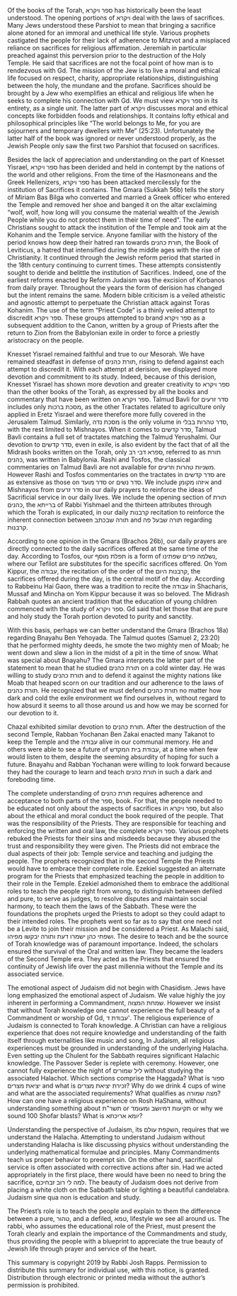 Of the books of the Torah, ספר ויקרא has historically been the least understood. The opening portions of ויקרא deal with the laws of sacrifices. Many Jews understood these Parshiot to mean that bringing a sacrifice alone atoned for an immoral and unethical life style. Various prophets castigated the people for their lack of adherence to Mitzvot and a misplaced reliance on sacrifices for religious affirmation. Jeremiah in particular preached against this perversion prior to the destruction of the Holy Temple. He said that sacrifices are not the focal point of how man is to rendezvous with Gd. The mission of the Jew is to live a moral and ethical life focused on respect, charity, appropriate relationships, distinguishing between the holy, the mundane and the profane. Sacrifices should be brought by a Jew who exemplifies an ethical and religious life when he seeks to complete his connection with Gd. We must view ספר ויקרא in its entirety, as a single unit. The latter part of ויקרא discusses moral and ethical concepts like forbidden foods and relationships. It contains lofty ethical and philosophical principles like “The world belongs to Me, for you are sojourners and temporary dwellers with Me” (25:23). Unfortunately the latter half of the book was ignored or never understood properly, as the Jewish People only saw the first two Parshiot that focused on sacrifices.

Besides the lack of appreciation and understanding on the part of Knesset Yisrael, ספר ויקרא has been derided and held in contempt by the nations of the world and other religions. From the time of the Hasmoneans and the Greek Hellenizers, ספר ויקרא has been attacked mercilessly for the institution of Sacrifices it contains. The Gmara (Sukkah 56b) tells the story of Miriam Bas Bilga who converted and married a Greek officer who entered the Temple and removed her shoe and banged it on the altar exclaiming “wolf, wolf, how long will you consume the material wealth of the Jewish People while you do not protect them in their time of need”. The early Christians sought to attack the institution of the Temple and took aim at the Kohanim and the Temple service. Anyone familiar with the history of the period knows how deep their hatred ran towards תורת כהנים, the Book of Leviticus, a hatred that intensified during the middle ages with the rise of Christianity. It continued through the Jewish reform period that started in the 18th century continuing to current times. These attempts consistently sought to deride and belittle the institution of Sacrifices. Indeed, one of the earliest reforms enacted by Reform Judaism was the excision of Korbanos from daily prayer. Throughout the years the form of derision has changed but the intent remains the same. Modern bible criticism is a veiled atheistic and agnostic attempt to perpetuate the Christian attack against Toras Kohanim. The use of the term “Priest Code” is a thinly veiled attempt to discredit ספר ויקרא. These groups attempted to brand ספר ויקרא as a subsequent addition to the Canon, written by a group of Priests after the return to Zion from the Babylonian exile in order to force a priestly aristocracy on the people.

Knesset Yisrael remained faithful and true to our Mesorah. We have remained steadfast in defense of תורת כהנים, rising to defend against each attempt to discredit it. With each attempt at derision, we displayed more devotion and commitment to its study. Indeed, because of this derision, Knesset Yisrael has shown more devotion and greater creativity to ספר ויקרא than the other books of the Torah, as expressed by all the books and commentary that have been written on ספר ויקרא. Talmud Bavli for סדר זרעים includes only מסכת ברכות, as the other Tractates related to agriculture only applied in Eretz Yisrael and were therefore more fully covered in the Jerusalem Talmud. Similarly, מסכת נדה is the only volume in סדר טהרות בבלי, with the rest limited to Mishnayos. When it comes to סדר קדשים, Talmud Bavli contains a full set of tractates matching the Talmud Yerushalmi. Our devotion to סדר קדשים, even in exile, is also evident by the fact that of all the Midrash books written on the Torah, only ספרא דבי רב, referred to as תורת כהנים, was written in Babylonia. Rashi and Tosfos, the classical commentaries on Talmud Bavli are not available for משניות טהרות וזרעים. However Rashi and Tosfos commentaries on the tractates in סדר קדשים are as extensive as those on סדר מועד  or סדר נשים. We include איזהו מקומן and Mishnayos from סדר זרעים in our daily prayers to reinforce the ideas of Sacrificial service in our daily lives. We include the opening section of תורת כהנים, the ברייתא of Rabbi Yishmael and the thirteen attributes through which the Torah is explicated, in our daily קרבנות recitation to reinforce the inherent connection between תורה שבכתב and תורה שבעל פה regarding קרבנות.

According to one opinion in the Gmara (Brachos 26b), our daily prayers are directly connected to the daily sacrifices offered at the same time of the day. According to Tosfos, our תפלת מוסף is a form of נשלמה פרים שפתינו, where our Tefilot are substitutes for the specific sacrifices offered. On Yom Kippur, the עבודה, the recitation of the order of the קרבנות היום, the sacrifices offered during the day, is the central motif of the day. According to Rabbeinu Hai Gaon, there was a tradition to recite the עבודה in Shacharis, Mussaf and Mincha on Yom Kippur because it was so beloved. The Midrash Rabbah quotes an ancient tradition that the education of young children commenced with the study of ספר ויקרא. Gd said that let those that are pure and holy study the Torah portion devoted to purity and sanctity. 

With this basis, perhaps we can better understand the Gmara (Brachos 18a) regarding Bnayahu Ben Yehoyada. The Talmud quotes (Samuel 2, 23:20) that he performed mighty deeds, he smote the two mighty men of Moab; he went down and slew a lion in the midst of a pit in the time of snow. What was special about Bnayahu? The Gmara interprets the latter part of the statement to mean that he studied תורת כהנים on a cold winter day. He was willing to study תורת כהנים and to defend it against the mighty nations like Moab that heaped scorn on our tradition and our adherence to the laws of תורת כהנים. He recognized that we must defend תורת כהנים no matter how dark and cold the exile environment we find ourselves in, without regard to how absurd it seems to all those around us and how we may be scorned for our devotion to it. 

Chazal exhibited similar devotion to תורת כהנים. After the destruction of the second Temple, Rabban Yochanan Ben Zakai enacted many Takanot to keep the Temple and the עבודה alive in our communal memory. He and others were able to see a future of עבודת בית המקדש, at a time when few would listen to them, despite the seeming absurdity of hoping for such a future. Bnayahu and Rabban Yochanan were willing to look forward because they had the courage to learn and teach תורת כהנים in such a dark and foreboding time. 

The complete understanding of תורת כהנים requires adherence and acceptance to both parts of the ספר, book. For that, the people needed to be educated not only about the aspects of sacrifices in ספר ויקרא, but also about the ethical and moral conduct the book required of the people. That was the responsibility of the Priests. They are responsible for teaching and enforcing the written and oral law, the complete ספר ויקרא. Various prophets rebuked the Priests for their sins and misdeeds because they abused the trust and responsibility they were given. The Priests did not embrace the dual aspects of their job: Temple service and teaching and judging the people. The prophets recognized that in the second Temple the Priests would have to embrace their complete role. Ezekiel suggested an alternate program for the Priests that emphasized teaching the people in addition to their role in the Temple. Ezekiel admonished them to embrace the additional roles to teach the people right from wrong, to distinguish between defiled and pure, to serve as judges, to resolve disputes and maintain social harmony, to teach them the laws of the Sabbath. These were the foundations the prophets urged the Priests to adopt so they could adapt to their intended roles. The prophets went so far as to say that one need not be a Levite to join their mission and be considered a Priest. As Malachi said, ושפתי כהן ישמרו דעת ותורה יבקשו מפיהו. The desire to teach and be the source of Torah knowledge was of paramount importance. Indeed, the scholars ensured the survival of the Oral and written law. They became the leaders of the Second Temple era. They acted as the Priests that ensured the continuity of Jewish life over the past millennia without the Temple and its associated service. 

The emotional aspect of Judaism did not begin with Chasidism. Jews have long emphasized the emotional aspect of Judaism. We value highly the joy inherent in performing a Commandment, שמחת המצוה. However we insist that without Torah knowledge one cannot experience the full beauty of a Commandment or worship of Gd, עבודת ד'. The religious experience of Judaism is connected to Torah knowledge. A Christian can have a religious experience that does not require knowledge and understanding of the faith itself through externalities like music and song, In Judaism, all religious experiences must be grounded in understanding of the underlying Halacha. Even setting up the Chulent for the Sabbath requires significant Halachic knowledge. The Passover Seder is replete with ceremony. However, one cannot fully experience the night of ליל שמורים without studying the associated Halachot. Which sections comprise the Haggada? What is ספור יציאת מצרים and what is זכירת יציאת מצרים? Why do we drink 4 cups of wine and what are the associated requirements? What qualifies as מצה שמורה? How can one have a religious experience on Rosh HaShana, without understanding something about תשר"ת or תקיעות דמיושב ומעומד or why we sound 100 Shofar blasts? What is יומא אריכתא? 

Understanding the perspective of Judaism, its השקפת עולם, requires that we understand the Halacha. Attempting to understand Judaism without understanding Halacha is like discussing physics without understanding the underlying mathematical formulae and principles. Many Commandments teach us proper behavior to preempt sin. On the other hand, sacrificial service is often associated with corrective actions after sin. Had we acted appropriately in the first place, there would have been no need to bring the sacrifice, למה לי רוב זבחיכם. The beauty of Judaism does not derive from placing a white cloth on the Sabbath table or lighting a beautiful candelabra. Judaism sine qua non is education and study.

The Priest’s role is to teach the people and explain to them the difference between a pure, טהור, and a defiled, טמא, lifestyle we see all around us. The rabbi, who assumes the educational role of the Priest, must present the Torah clearly and explain the importance of the Commandments and study, thus providing the people with a blueprint to appreciate the true beauty of Jewish life through prayer and service of the heart.

This summary is copyright 2019 by Rabbi Josh Rapps. Permission to distribute this summary for individual use, with this notice, is granted. Distribution through electronic or printed media without the author’s permission is prohibited.
